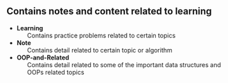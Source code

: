 ## Contains notes and content related to learning 
<ul>
<li>
    <b>Learning</b>
    <ul>
    Contains practice problems related to certain topics
    </ul>
</li>

<li>
    <b>Note</b>
    <ul>
    Contains detail related to certain topic or algorithm 
    </ul>
</li>

<li>
    <b>OOP-and-Related</b>
    <ul>
    Contains detail related to some of the important data structures and OOPs related topics
    </ul>
</li>

</ul>